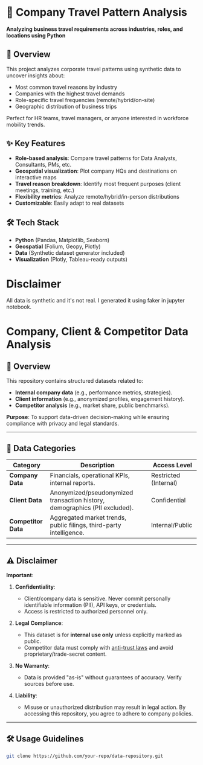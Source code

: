 # 🚀 Company Travel Pattern Analysis

**Analyzing business travel requirements across industries, roles, and locations using Python**

## 📌 Overview
This project analyzes corporate travel patterns using synthetic data to uncover insights about:
- Most common travel reasons by industry
- Companies with the highest travel demands
- Role-specific travel frequencies (remote/hybrid/on-site)
- Geographic distribution of business trips

Perfect for HR teams, travel managers, or anyone interested in workforce mobility trends.

## ✨ Key Features
- **Role-based analysis**: Compare travel patterns for Data Analysts, Consultants, PMs, etc.
- **Geospatial visualization**: Plot company HQs and destinations on interactive maps
- **Travel reason breakdown**: Identify most frequent purposes (client meetings, training, etc.)
- **Flexibility metrics**: Analyze remote/hybrid/in-person distributions
- **Customizable**: Easily adapt to real datasets

## 🛠️ Tech Stack
- **Python** (Pandas, Matplotlib, Seaborn)
- **Geospatial** (Folium, Geopy, Plotly)
- **Data** (Synthetic dataset generator included)
- **Visualization** (Plotly, Tableau-ready outputs)

# Disclaimer
All data is synthetic and it's not real. I generated it using faker in jupyter notebook.



# Company, Client & Competitor Data Analysis

## 📌 Overview
This repository contains structured datasets related to:
- **Internal company data** (e.g., performance metrics, strategies).
- **Client information** (e.g., anonymized profiles, engagement history).
- **Competitor analysis** (e.g., market share, public benchmarks).

**Purpose**: To support data-driven decision-making while ensuring compliance with privacy and legal standards.

---

## 🔐 Data Categories
| Category          | Description                                                                 | Access Level          |
|-------------------|-----------------------------------------------------------------------------|-----------------------|
| **Company Data**  | Financials, operational KPIs, internal reports.                             | Restricted (Internal) |
| **Client Data**   | Anonymized/pseudonymized transaction history, demographics (PII excluded).  | Confidential          |
| **Competitor Data**| Aggregated market trends, public filings, third-party intelligence.         | Internal/Public       |

---

## ⚠️ Disclaimer
**Important**:  
1. **Confidentiality**:  
   - Client/company data is sensitive. Never commit personally identifiable information (PII), API keys, or credentials.  
   - Access is restricted to authorized personnel only.  

2. **Legal Compliance**:  
   - This dataset is for **internal use only** unless explicitly marked as public.  
   - Competitor data must comply with [anti-trust laws](https://www.ftc.gov/) and avoid proprietary/trade-secret content.  

3. **No Warranty**:  
   - Data is provided "as-is" without guarantees of accuracy. Verify sources before use.  

4. **Liability**:  
   - Misuse or unauthorized distribution may result in legal action. By accessing this repository, you agree to adhere to company policies.  

---

## 🛠️ Usage Guidelines
```bash
git clone https://github.com/your-repo/data-repository.git




